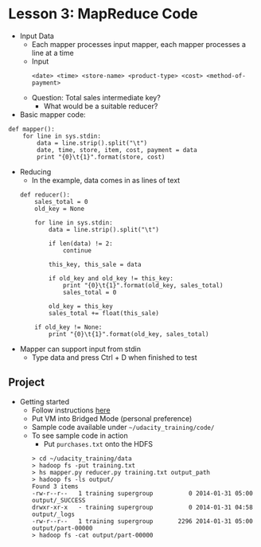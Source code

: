# Lesson 3: MapReduce Code 

* Input Data
    * Each mapper processes input mapper, each mapper processes a line at a time
    * Input
        ```
        <date> <time> <store-name> <product-type> <cost> <method-of-payment>
        ```
    * Question: Total sales intermediate key?
        * What would be a suitable reducer?
* Basic mapper code:

```
def mapper():
    for line in sys.stdin:
        data = line.strip().split("\t")
        date, time, store, item, cost, payment = data
        print "{0}\t{1}".format(store, cost)
```

* Reducing
    * In the example, data comes in as lines of text
    ```
    def reducer():
        sales_total = 0
        old_key = None
        
        for line in sys.stdin:
            data = line.strip().split("\t")

            if len(data) != 2:
                continue

            this_key, this_sale = data

            if old_key and old_key != this_key:
                print "{0}\t{1}".format(old_key, sales_total)
                sales_total = 0

            old_key = this_key
            sales_total += float(this_sale)

        if old_key != None:
            print "{0}\t{1}".format(old_key, sales_total)
    ```
* Mapper can support input from stdin
    * Type data and press Ctrl + D when finished to test

## Project

* Getting started
    * Follow instructions [here](https://docs.google.com/document/d/1v0zGBZ6EHap-Smsr3x3sGGpDW-54m82kDpPKC2M6uiY/pub)
    * Put VM into Bridged Mode (personal preference)
    * Sample code available under ```~/udacity_training/code/```
    * To see sample code in action
        * Put ```purchases.txt``` onto the HDFS
        ```
        > cd ~/udacity_training/data
        > hadoop fs -put training.txt
        > hs mapper.py reducer.py training.txt output_path
        > hadoop fs -ls output/
        Found 3 items
        -rw-r--r--   1 training supergroup          0 2014-01-31 05:00 output/_SUCCESS
        drwxr-xr-x   - training supergroup          0 2014-01-31 04:58 output/_logs
        -rw-r--r--   1 training supergroup       2296 2014-01-31 05:00 output/part-00000
        > hadoop fs -cat output/part-00000
        ```


  
